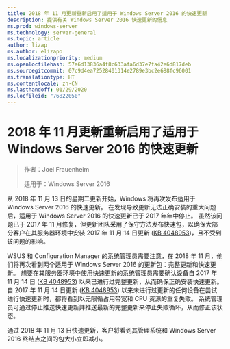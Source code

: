 ```yaml
---
title: 2018 年 11 月更新重新启用了适用于 Windows Server 2016 的快速更新
description: 提供有关 Windows Server 2016 快速更新的信息
ms.prod: windows-server
ms.technology: server-general
ms.topic: article
author: lizap
ms.author: elizapo
ms.localizationpriority: medium
ms.openlocfilehash: 57a6d13836a4f8c633afa6d37e7fa42e6d817deb
ms.sourcegitcommit: 07c9d4ea72528401314e2789e3bc2e688fc96001
ms.translationtype: HT
ms.contentlocale: zh-CN
ms.lasthandoff: 01/29/2020
ms.locfileid: "76822050"
---
```

# <a name="express-updates-for-windows-server-2016-re-enabled-for-november-2018-update"></a>2018 年 11 月更新重新启用了适用于 Windows Server 2016 的快速更新

> 作者：Joel Frauenheim
> 
> 适用于：Windows Server 2016

从 2018 年 11 月 13 日的星期二更新开始，Windows 将再次发布适用于 Windows Server 2016 的快速更新。 在发现导致更新无法正确安装的重大问题后，适用于 Windows Server 2016 的快速更新已于 2017 年年中停止。 虽然该问题已于 2017 年 11 月修复，但更新团队采用了保守方法发布快速包，以确保大部分客户在其服务器环境中安装 2017 年 11 月 14 日更新 ([KB 4048953](https://support.microsoft.com/help/4048953/windows-10-update-kb4048953))，且不受到该问题的影响。

WSUS 和 Configuration Manager 的系统管理员需要注意，在 2018 年 11 月，他们将再次看到两个适用于 Windows Server 2016 的更新包：完整更新和快速更新。 想要在其服务器环境中使用快速更新的系统管理员需要确认设备自 2017 年 11 月 14 日 ([KB 4048953](https://support.microsoft.com/help/4048953/windows-10-update-kb4048953)) 以来已进行过完整更新，从而确保正确安装快速更新。 自 2017 年 11 月 14 日更新 ([KB 4048953](https://support.microsoft.com/help/4048953/windows-10-update-kb4048953)) 以来未进行过更新的任何设备在尝试进行快速更新时，都将看到以无限循占用带宽和 CPU 资源的重复失败。  系统管理员可通过停止推送快速更新并推送最新的完整更新来停止失败循环，从而修正该状态。

通过 2018 年 11 月 13 日快速更新，客户将看到其管理系统和 Windows Server 2016 终结点之间的包大小立即减小。  